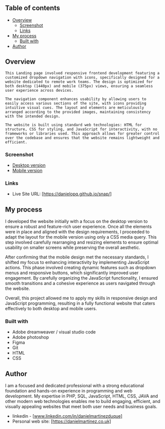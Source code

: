 ## Table of contents

- [Overview](#overview)
  - [Screenshot](#screenshot)
  - [Links](#links)
- [My process](#my-process)
  - [Built with](#built-with)
- [Author](#author)


## Overview
    This Landing page involved responsive frontend development featuring a customized dropdown navigation with icons, specifically designed for a website dedicated to remote work teams. The design is optimized for both desktop (1440px) and mobile (375px) views, ensuring a seamless user experience across devices.

    The navigation component enhances usability by allowing users to easily access various sections of the site, with icons providing intuitive visual cues. The layout and elements are meticulously arranged according to the provided images, maintaining consistency with the intended design.

    The website is built using standard web technologies: HTML for structure, CSS for styling, and JavaScript for interactivity, with no frameworks or libraries used. This approach allows for greater control over the codebase and ensures that the website remains lightweight and efficient.

### Screenshot

- [Desktop version](https://github.com/danielopq/snap/blob/main/screenshots/desktop.jpg)
- [Mobile version](https://github.com/danielopq/snap/blob/main/screenshots/mobile.jpg)


### Links

- Live Site URL: [https://danielopq.github.io/snap/]

## My process

I developed the website initially with a focus on the desktop version to ensure a robust and feature-rich user experience. Once all the elements were in place and aligned with the design requirements, I proceeded to adapt the layout for the mobile version using only a CSS media query. This step involved carefully rearranging and resizing elements to ensure optimal usability on smaller screens while preserving the overall aesthetic.

After confirming that the mobile design met the necessary standards, I shifted my focus to enhancing interactivity by implementing JavaScript actions. This phase involved creating dynamic features such as dropdown menus and responsive buttons, which significantly improved user engagement. By carefully organizing the JavaScript functionality, I ensured smooth transitions and a cohesive experience as users navigated through the website.

Overall, this project allowed me to apply my skills in responsive design and JavaScript programming, resulting in a fully functional website that caters effectively to both desktop and mobile users.

### Built with

- Adobe dreamweaver / visual studio code
- Adobe photoshop
- Figma
- Git
- HTML
- CSS

## Author

I am a focused and dedicated professional with a strong educational foundation and hands-on experience in programming and web development. My expertise in PHP, SQL, JavaScript, HTML, CSS, JAVA and other modern web technologies enables me to build engaging, efficient, and visually appealing websites that meet both user needs and business goals.

- linkedin - [www.linkedin.com/in/danielmartinezduque]
- Personal web site: [https://danielmartinez.co.uk]


